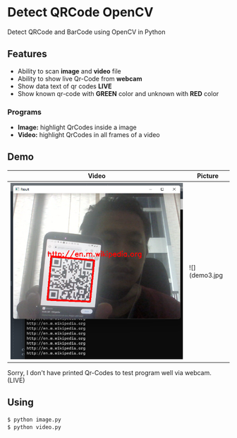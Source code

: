 # Detect QRCode OpenCV

Detect QRCode and BarCode using OpenCV in Python

## Features

- Ability to scan **image** and **video** file
- Ability to show live Qr-Code from **webcam**
- Show data text of qr codes **LIVE**
- Show known qr-code with **GREEN** color and unknown with **RED** color

### Programs

- **Image:** highlight QrCodes inside a image
- **Video:** highlight QrCodes in all frames of a video

## Demo

| Video | Picture |
| -------------- | -------------- |
| ![](example.png)| ![](demo3.jpg|

Sorry, I don't have printed Qr-Codes to test program well via webcam. (LIVE)

## Using

```bash
$ python image.py
$ python video.py
```
